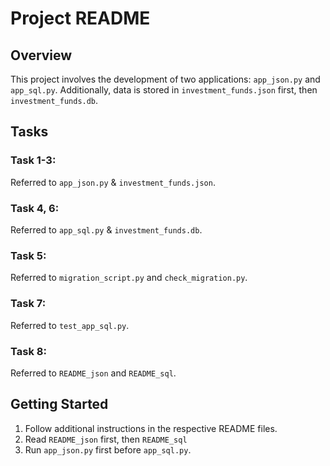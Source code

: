 # Project README

## Overview

This project involves the development of two applications: `app_json.py` and `app_sql.py`. Additionally, data is stored in `investment_funds.json` first, then `investment_funds.db`.

## Tasks

### Task 1-3:
Referred to `app_json.py` & `investment_funds.json`.

### Task 4, 6:
Referred to `app_sql.py` & `investment_funds.db`.

### Task 5:
Referred to `migration_script.py` and `check_migration.py`.

### Task 7:
Referred to `test_app_sql.py`.

### Task 8:
Referred to `README_json` and `README_sql`.

## Getting Started

1. Follow additional instructions in the respective README files.
2. Read `README_json` first, then `README_sql`
3. Run `app_json.py` first before `app_sql.py`.